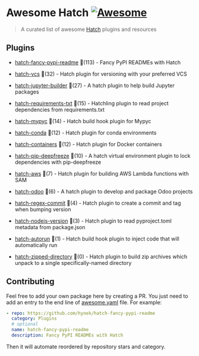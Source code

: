 # Awesome Hatch [![Awesome](https://awesome.re/badge-flat.svg)](https://github.com/sindresorhus/awesome)

> A curated list of awesome [Hatch](https://hatch.pypa.io/latest/) plugins and resources


## Plugins
  
- [hatch-fancy-pypi-readme](https://github.com/hynek/hatch-fancy-pypi-readme) 🌟(113) - Fancy PyPI READMEs with Hatch
  
- [hatch-vcs](https://github.com/ofek/hatch-vcs) 🌟(32) - Hatch plugin for versioning with your preferred VCS
  
- [hatch-jupyter-builder](https://github.com/jupyterlab/hatch-jupyter-builder) 🌟(27) - A hatch plugin to help build Jupyter packages
  
- [hatch-requirements-txt](https://github.com/repo-helper/hatch-requirements-txt) 🌟(15) - Hatchling plugin to read project dependencies from requirements.txt
  
- [hatch-mypyc](https://github.com/ofek/hatch-mypyc) 🌟(14) - Hatch build hook plugin for Mypyc
  
- [hatch-conda](https://github.com/OldGrumpyViking/hatch-conda) 🌟(12) - Hatch plugin for conda environments
  
- [hatch-containers](https://github.com/ofek/hatch-containers) 🌟(12) - Hatch plugin for Docker containers
  
- [hatch-pip-deepfreeze](https://github.com/sbidoul/hatch-pip-deepfreeze) 🌟(10) - A hatch virtual environment plugin to lock dependencies with pip-deepfreeze
  
- [hatch-aws](https://github.com/aka-raccoon/hatch-aws) 🌟(7) - Hatch plugin for building AWS Lambda functions with SAM
  
- [hatch-odoo](https://github.com/acsone/hatch-odoo) 🌟(6) - A hatch plugin to develop and package Odoo projects
  
- [hatch-regex-commit](https://github.com/frankie567/hatch-regex-commit) 🌟(4) - Hatch plugin to create a commit and tag when bumping version
  
- [hatch-nodejs-version](https://github.com/agoose77/hatch-nodejs-version) 🌟(3) - Hatch plugin to read pyproject.toml metadata from package.json
  
- [hatch-autorun](https://github.com/ofek/hatch-autorun) 🌟(1) - Hatch build hook plugin to inject code that will automatically run
  
- [hatch-zipped-directory](https://github.com/dairiki/hatch-zipped-directory) 🌟(0) - Hatch plugin to build zip archives which unpack to a single specifically-named directory
  


## Contributing

Feel free to add your own package here by creating a PR. You just need to add an entry to the end line of [awesome.yaml](./awesome.yaml) file.
For example:

```yaml
- repo: https://github.com/hynek/hatch-fancy-pypi-readme
  category: Plugins
  # optional
  name: hatch-fancy-pypi-readme
  description: Fancy PyPI READMEs with Hatch
```

Then it will automate reordered by repository stars and category.